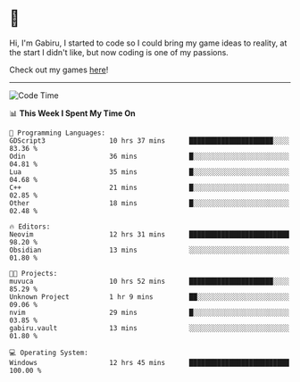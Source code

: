 # 🐀

Hi, I'm Gabiru, I started to code so I could bring my game ideas to reality, at the start I didn't like, but now coding is one of my passions.

Check out my games [here](https://gabiru.art/projetos/)!

---

<!--START_SECTION:waka-->
![Code Time](http://img.shields.io/badge/Code%20Time-511%20hrs%201%20min-blue)

📊 **This Week I Spent My Time On** 

```text
💬 Programming Languages: 
GDScript3                10 hrs 37 mins      █████████████████████░░░░   83.36 % 
Odin                     36 mins             █░░░░░░░░░░░░░░░░░░░░░░░░   04.81 % 
Lua                      35 mins             █░░░░░░░░░░░░░░░░░░░░░░░░   04.68 % 
C++                      21 mins             █░░░░░░░░░░░░░░░░░░░░░░░░   02.85 % 
Other                    18 mins             █░░░░░░░░░░░░░░░░░░░░░░░░   02.48 % 

🔥 Editors: 
Neovim                   12 hrs 31 mins      █████████████████████████   98.20 % 
Obsidian                 13 mins             ░░░░░░░░░░░░░░░░░░░░░░░░░   01.80 % 

🐱‍💻 Projects: 
muvuca                   10 hrs 52 mins      █████████████████████░░░░   85.29 % 
Unknown Project          1 hr 9 mins         ██░░░░░░░░░░░░░░░░░░░░░░░   09.06 % 
nvim                     29 mins             █░░░░░░░░░░░░░░░░░░░░░░░░   03.85 % 
gabiru.vault             13 mins             ░░░░░░░░░░░░░░░░░░░░░░░░░   01.80 % 

💻 Operating System: 
Windows                  12 hrs 45 mins      █████████████████████████   100.00 % 
```


<!--END_SECTION:waka-->
